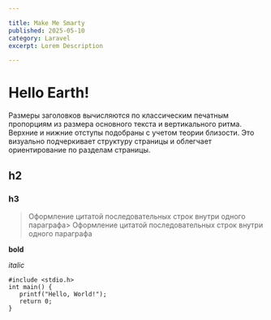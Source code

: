 ```yaml
---

title: Make Me Smarty
published: 2025-05-10
category: Laravel
excerpt: Lorem Description

---
```


# Hello Earth!

Размеры заголовков вычисляются по классическим печатным пропорциям из размера основного текста и вертикального ритма. Верхние и нижние отступы подобраны с учетом теории близости. Это визуально подчеркивает структуру страницы и облегчает ориентирование по разделам страницы.

## h2

### h3

> Оформление цитатой
последовательных строк
внутри одного параграфа> Оформление цитатой
последовательных строк
внутри одного параграфа


**bold**

_italic_

```
#include <stdio.h>
int main() {
   printf("Hello, World!");
   return 0;
}
```
